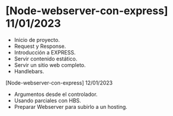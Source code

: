 # [Node-webserver-con-express] 11/01/2023

- Inicio de proyecto.
- Request y Response.
- Introducción a EXPRESS.
- Servir contenido estático.
- Servir un sitio web completo.
- Handlebars.

[Node-webserver-con-express] 12/01/2023

- Argumentos desde el controlador.
- Usando parciales con HBS.
- Preparar Webserver para subirlo a un hosting.